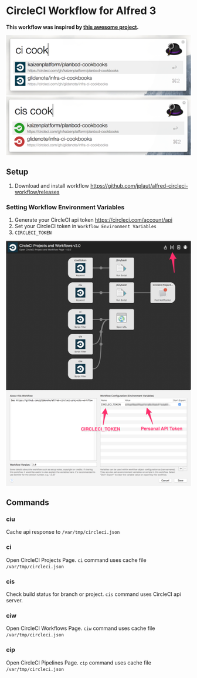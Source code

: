 # CircleCI Workflow for Alfred 3

**This workflow was inspired by [this awesome project](https://github.com/glidenote/alfred-circleci-projects-workflow).**

![]( ./images/alfred-circleci-projects-workflow00.png)
![]( ./images/alfred-circleci-projects-workflow01.png)

## Setup

1. Download and install workflow https://github.com/jplaut/alfred-circleci-workflow/releases

### Setting Workflow Environment Variables

1. Generate your CircleCI api token https://circleci.com/account/api
1. Set your CircleCI token in `Workflow Environment Variables`
1. `CIRCLECI_TOKEN`

![](./images/Alfred_Preferences0.png)
![](./images/Alfred_Preferences1.png)


## Commands

### ciu

Cache api response to `/var/tmp/circleci.json`

### ci

Open CircleCI Projects Page.
`ci` command uses cache file `/var/tmp/circleci.json`

### cis

Check build status for branch or project.
`cis` command uses CircleCI api server.

### ciw

Open CircleCI Workflows Page.
`ciw` command uses cache file `/var/tmp/circleci.json`

### cip

Open CircleCI Pipelines Page.
`cip` command uses cache file `/var/tmp/circleci.json`
